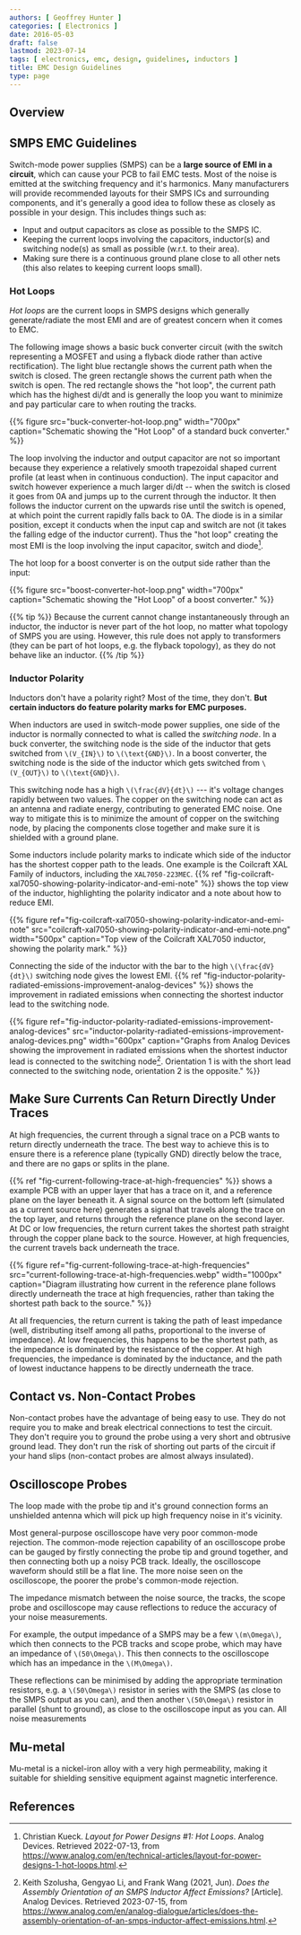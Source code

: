 ```yaml
---
authors: [ Geoffrey Hunter ]
categories: [ Electronics ]
date: 2016-05-03
draft: false
lastmod: 2023-07-14
tags: [ electronics, emc, design, guidelines, inductors ]
title: EMC Design Guidelines
type: page
---
```


## Overview

## SMPS EMC Guidelines

Switch-mode power supplies (SMPS) can be a **large source of EMI in a circuit**, which can cause your PCB to fail EMC tests. Most of the noise is emitted at the switching frequency and it's harmonics. Many manufacturers will provide recommended layouts for their SMPS ICs and surrounding components, and it's generally a good idea to follow these as closely as possible in your design. This includes things such as:

* Input and output capacitors as close as possible to the SMPS IC.
* Keeping the current loops involving the capacitors, inductor(s) and switching node(s) as small as possible (w.r.t. to their area).
* Making sure there is a continuous ground plane close to all other nets (this also relates to keeping current loops small).

### Hot Loops

_Hot loops_ are the current loops in SMPS designs which generally generate/radiate the most EMI and are of greatest concern when it comes to EMC.

The following image shows a basic buck converter circuit (with the switch representing a MOSFET and using a flyback diode rather than active rectification). The light blue rectangle shows the current path when the switch is closed. The green rectangle shows the current path when the switch is open. The red rectangle shows the "hot loop", the current path which has the highest di/dt and is generally the loop you want to minimize and pay particular care to when routing the tracks. 

{{% figure src="buck-converter-hot-loop.png" width="700px" caption="Schematic showing the \"Hot Loop\" of a standard buck converter." %}}

The loop involving the inductor and output capacitor are not so important because they experience a relatively smooth trapezoidal shaped current profile (at least when in continuous conduction). The input capacitor and switch however experience a much larger di/dt -- when the switch is closed it goes from 0A and jumps up to the current through the inductor. It then follows the inductor current on the upwards rise until the switch is opened, at which point the current rapidly falls back to 0A. The diode is in a similar position, except it conducts when the input cap and switch are not (it takes the falling edge of the inductor current). Thus the "hot loop" creating the most EMI is the loop involving the input capacitor, switch and diode[^bib-analog-devices-hot-loops].

The hot loop for a boost converter is on the output side rather than the input:

{{% figure src="boost-converter-hot-loop.png" width="700px" caption="Schematic showing the \"Hot Loop\" of a boost converter." %}}

{{% tip %}}
Because the current cannot change instantaneously through an inductor, the inductor is never part of the hot loop, no matter what topology of SMPS you are using. However, this rule does not apply to transformers (they can be part of hot loops, e.g. the flyback topology), as they do not behave like an inductor.
{{% /tip %}}

### Inductor Polarity

Inductors don't have a polarity right? Most of the time, they don't. **But certain inductors do feature polarity marks for EMC purposes.**

When inductors are used in switch-mode power supplies, one side of the inductor is normally connected to what is called the _switching node_. In a buck converter, the switching node is the side of the inductor that gets switched from `\(V_{IN}\)` to `\(\text{GND}\)`. In a boost converter, the switching node is the side of the inductor which gets switched from `\(V_{OUT}\)` to `\(\text{GND}\)`.

This switching node has a high `\(\frac{dV}{dt}\)` --- it's voltage changes rapidly between two values. The copper on the switching node can act as an antenna and radiate energy, contributing to generated EMC noise. One way to mitigate this is to minimize the amount of copper on the switching node, by placing the components close together and make sure it is shielded with a ground plane.

Some inductors include polarity marks to indicate which side of the inductor has the shortest copper path to the leads. One example is the Coilcraft XAL Family of inductors, including the `XAL7050-223MEC`. {{% ref "fig-coilcraft-xal7050-showing-polarity-indicator-and-emi-note" %}} shows the top view of the inductor, highlighting the polarity indicator and a note about how to reduce EMI.

{{% figure ref="fig-coilcraft-xal7050-showing-polarity-indicator-and-emi-note" src="coilcraft-xal7050-showing-polarity-indicator-and-emi-note.png" width="500px" caption="Top view of the Coilcraft XAL7050 inductor, showing the polarity mark." %}}

Connecting the side of the inductor with the bar to the high `\(\frac{dV}{dt}\)` switching node gives the lowest EMI. {{% ref "fig-inductor-polarity-radiated-emissions-improvement-analog-devices" %}} shows the improvement in radiated emissions when connecting the shortest inductor lead to the switching node.

{{% figure ref="fig-inductor-polarity-radiated-emissions-improvement-analog-devices" src="inductor-polarity-radiated-emissions-improvement-analog-devices.png" width="600px" caption="Graphs from Analog Devices showing the improvement in radiated emissions when the shortest inductor lead is connected to the switching node[^analog-devices-assembly-orientation-inductor-affect-emissions]. Orientation 1 is with the short lead connected to the switching node, orientation 2 is the opposite." %}}

## Make Sure Currents Can Return Directly Under Traces

At high frequencies, the current through a signal trace on a PCB wants to return directly underneath the trace. The best way to achieve this is to ensure there is a reference plane (typically GND) directly below the trace, and there are no gaps or splits in the plane.

{{% ref "fig-current-following-trace-at-high-frequencies" %}} shows a example PCB with an upper layer that has a trace on it, and a reference plane on the layer beneath it. A signal source on the bottom left (simulated as a current source here) generates a signal that travels along the trace on the top layer, and returns through the reference plane on the second layer. At DC or low frequencies, the return current takes the shortest path straight through the copper plane back to the source. However, at high frequencies, the current travels back underneath the trace.

{{% figure ref="fig-current-following-trace-at-high-frequencies" src="current-following-trace-at-high-frequencies.webp" width="1000px" caption="Diagram illustrating how current in the reference plane follows directly underneath the trace at high frequencies, rather than taking the shortest path back to the source." %}}

At all frequencies, the return current is taking the path of least impedance (well, distributing itself among all paths, proportional to the inverse of impedance). At low frequencies, this happens to be the shortest path, as the impedance is dominated by the resistance of the copper. At high frequencies, the impedance is dominated by the inductance, and the path of lowest inductance happens to be directly underneath the trace.

## Contact vs. Non-Contact Probes

Non-contact probes have the advantage of being easy to use. They do not require you to make and break electrical connections to test the circuit. They don't require you to ground the probe using a very short and obtrusive ground lead. They don't run the risk of shorting out parts of the circuit if your hand slips (non-contact probes are almost always insulated).

## Oscilloscope Probes

The loop made with the probe tip and it's ground connection forms an unshielded antenna which will pick up high frequency noise in it's vicinity.

Most general-purpose oscilloscope have very poor common-mode rejection. The common-mode rejection capability of an oscilloscope probe can be gauged by firstly connecting the probe tip and ground together, and then connecting both up a noisy PCB track. Ideally, the oscilloscope waveform should still be a flat line. The more noise seen on the oscilloscope, the poorer the probe's common-mode rejection.

The impedance mismatch between the noise source, the tracks, the scope probe and oscilloscope may cause reflections to reduce the accuracy of your noise measurements. 

For example, the output impedance of a SMPS may be a few `\(m\Omega\)`, which then connects to the PCB tracks and scope probe, which may have an impedance of `\(50\Omega\)`. This then connects to the oscilloscope which has an impedance in the `\(M\Omega\)`. 

These reflections can be minimised by adding the appropriate termination resistors, e.g. a `\(50\Omega\)` resistor in series with the SMPS (as close to the SMPS output as you can), and then another `\(50\Omega\)` resistor in parallel (shunt to ground), as close to the oscilloscope input as you can. All noise measurements

## Mu-metal

Mu-metal is a nickel-iron alloy with a very high permeability, making it suitable for shielding sensitive equipment against magnetic interference.

## References

[^analog-devices-assembly-orientation-inductor-affect-emissions]: Keith Szolusha, Gengyao Li, and Frank Wang (2021, Jun). _Does the Assembly Orientation of an SMPS Inductor Affect Emissions?_ [Article]. Analog Devices. Retrieved 2023-07-15, from https://www.analog.com/en/analog-dialogue/articles/does-the-assembly-orientation-of-an-smps-inductor-affect-emissions.html.
[^bib-analog-devices-hot-loops]: Christian Kueck. _Layout for Power Designs #1: Hot Loops_. Analog Devices. Retrieved 2022-07-13, from https://www.analog.com/en/technical-articles/layout-for-power-designs-1-hot-loops.html.
